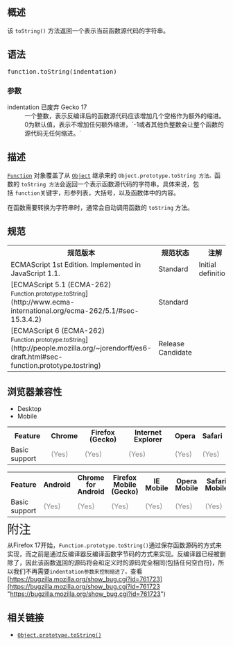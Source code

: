 ## 概述

该 `toString()` 方法返回一个表示当前函数源代码的字符串。

## 语法

<pre class="syntaxbox">function.toString(indentation)</pre>

### 参数

<dl>

<dt>indentation <span title="This API has not been standardized."></span><span class="inlineIndicator obsolete obsoleteInline" title="(Firefox 17 / Thunderbird 17 / SeaMonkey 2.14)">已废弃 Gecko 17</span></dt>

<dd>一个整数，表示反编译后的函数源代码应该增加几个空格作为额外的缩进。0为默认值，表示不增加任何额外缩进，`-1或者其他负整数会让整个函数的源代码无任何缩进。`</dd>

</dl>

## 描述

[`Function`](/zh-CN/docs/Web/JavaScript/Reference/Global_Objects/Function "Function 构造器创建一个新的Function 对象. 在JavaScript中每个函数(function)实际是一个Function对象.") 对象覆盖了从 [`Object`](/zh-CN/docs/Web/JavaScript/Reference/Global_Objects/Object "Object 构造函数创建一个对象包装（object wrapper）。") 继承来的 `Object.prototype.toString 方法。`函数的 `toString 方法`会返回一个表示函数源代码的字符串。具体来说，包括 `function`关键字，形参列表，大括号，以及函数体中的内容。

在函数需要转换为字符串时，通常会自动调用函数的 `toString` 方法。

## 规范

<table class="standard-table">

<tbody>

<tr>

<th scope="col">规范版本</th>

<th scope="col">规范状态</th>

<th scope="col">注解</th>

</tr>

<tr>

<td>ECMAScript 1st Edition. Implemented in JavaScript 1.1.</td>

<td>Standard</td>

<td>Initial definition.</td>

</tr>

<tr>

<td>[ECMAScript 5.1 (ECMA-262)  
<small lang="zh-CN">Function.prototype.toString</small>](http://www.ecma-international.org/ecma-262/5.1/#sec-15.3.4.2)</td>

<td><span class="spec-Standard">Standard</span></td>

<td> </td>

</tr>

<tr>

<td>[ECMAScript 6 (ECMA-262)  
<small lang="zh-CN">Function.prototype.toString</small>](http://people.mozilla.org/~jorendorff/es6-draft.html#sec-function.prototype.tostring)</td>

<td><span class="spec-RC">Release Candidate</span></td>

<td> </td>

</tr>

</tbody>

</table>

## 浏览器兼容性

<span style="line-height: 1.5;"></span>

<div class="htab"><a id="AutoCompatibilityTable" name="AutoCompatibilityTable"></a>

*   <a>Desktop</a>
*   <a>Mobile</a>

</div>

<div id="compat-desktop">

<table class="compat-table">

<tbody>

<tr>

<th style="line-height: 16px;">Feature</th>

<th style="line-height: 16px;">Chrome</th>

<th style="line-height: 16px;">Firefox (Gecko)</th>

<th style="line-height: 16px;">Internet Explorer</th>

<th style="line-height: 16px;">Opera</th>

<th style="line-height: 16px;">Safari</th>

</tr>

<tr>

<td>Basic support</td>

<td><span style="color: #888;" title="Please update this with the earliest version of support.">(Yes)</span></td>

<td><span style="color: #888;" title="Please update this with the earliest version of support.">(Yes)</span></td>

<td><span style="color: #888;" title="Please update this with the earliest version of support.">(Yes)</span></td>

<td><span style="color: #888;" title="Please update this with the earliest version of support.">(Yes)</span></td>

<td><span style="color: #888;" title="Please update this with the earliest version of support.">(Yes)</span></td>

</tr>

</tbody>

</table>

</div>

<div id="compat-mobile">

<table class="compat-table">

<tbody>

<tr>

<th style="line-height: 16px;">Feature</th>

<th style="line-height: 16px;">Android</th>

<th style="line-height: 16px;">Chrome for Android</th>

<th style="line-height: 16px;">Firefox Mobile (Gecko)</th>

<th style="line-height: 16px;">IE Mobile</th>

<th style="line-height: 16px;">Opera Mobile</th>

<th style="line-height: 16px;">Safari Mobile</th>

</tr>

<tr>

<td>Basic support</td>

<td><span style="color: #888;" title="Please update this with the earliest version of support.">(Yes)</span></td>

<td><span style="color: #888;" title="Please update this with the earliest version of support.">(Yes)</span></td>

<td><span style="color: #888;" title="Please update this with the earliest version of support.">(Yes)</span></td>

<td><span style="color: #888;" title="Please update this with the earliest version of support.">(Yes)</span></td>

<td><span style="color: #888;" title="Please update this with the earliest version of support.">(Yes)</span></td>

<td><span style="color: #888;" title="Please update this with the earliest version of support.">(Yes)</span>  
 </td>

</tr>

</tbody>

</table>

</div>

<span style="font-size: 1.714285714285714rem; letter-spacing: -0.5px; line-height: 24px;">附注</span>

从Firefox 17开始，`Function.prototype.toString()`<span id="summary_alias_container"><span id="short_desc_nonedit_display">通过保存函数源码</span></span><span id="summary_alias_container"><span id="short_desc_nonedit_display">的方式来实现，</span></span>而之前是通过反编译器反编译函数字节码的方式来实现。反编译器已经被删除了，因此该函数返回的源码将会和定义时的源码完全相同(包括任何空白符)，所以我们不再需要`indentation参数来控制缩进了。`查看[https://bugzilla.mozilla.org/show_bug.cgi?id=761723](https://bugzilla.mozilla.org/show_bug.cgi?id=761723 "https://bugzilla.mozilla.org/show_bug.cgi?id=761723")

## 相关链接

*   [`Object.prototype.toString()`](/zh-CN/docs/Web/JavaScript/Reference/Global_Objects/Object/toString "toString() 方法返回一个代表该对象的字符串。")